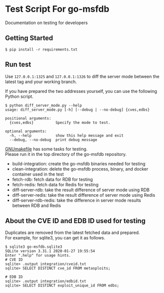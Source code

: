 # Test Script For go-msfdb
Documentation on testing for developers

## Getting Started
```terminal
$ pip install -r requirements.txt
```

## Run test
Use `127.0.0.1:1325` and `127.0.0.1:1326` to diff the server mode between the latest tag and your working branch.

If you have prepared the two addresses yourself, you can use the following Python script.
```terminal
$ python diff_server_mode.py --help
usage: diff_server_mode.py [-h] [--debug | --no-debug] {cves,edbs}

positional arguments:
  {cves,edbs}          Specify the mode to test.

optional arguments:
  -h, --help           show this help message and exit
  --debug, --no-debug  print debug message
```

[GNUmakefile](../GNUmakefile) has some tasks for testing.  
Please run it in the top directory of the go-msfdb repository.

- build-integration: create the go-msfdb binaries needed for testing
- clean-integration: delete the go-msfdb process, binary, and docker container used in the test
- fetch-rdb: fetch data for RDB for testing
- fetch-redis: fetch data for Redis for testing
- diff-server-rdb: take the result difference of server mode using RDB
- diff-server-redis: take the result difference of server mode using Redis
- diff-server-rdb-redis: take the difference in server mode results between RDB and Redis

## About the CVE ID and EDB ID used for testing
Duplicates are removed from the latest fetched data and prepared.  
For example, for sqlite3, you can get it as follows.  
```terminal
$ sqlite3 go-msfdb.sqlite3
SQLite version 3.31.1 2020-01-27 19:55:54
Enter ".help" for usage hints.
# CVE ID
sqlite> .output integration/cveid.txt
sqlite> SELECT DISTINCT cve_id FROM metasploits;

# EDB ID
sqlite> .output integration/edbid.txt
sqlite> SELECT DISTINCT exploit_unique_id FROM edbs;
```
